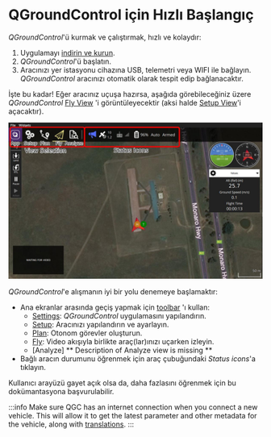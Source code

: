 # QGroundControl için Hızlı Başlangıç

_QGroundControl_'ü kurmak ve çalıştırmak, hızlı ve kolaydır:

1. Uygulamayı [indirin ve kurun](../getting_started/download_and_install.md).
2. _QGroundControl_'ü başlatın.
3. Aracınızı yer istasyonu cihazına USB, telemetri veya WIFI ile bağlayın. _QGroundControl_ aracınızı otomatik olarak tespit edip bağlanacaktır.

İşte bu kadar! Eğer aracınız uçuşa hazırsa, aşağıda görebileceğiniz üzere _QGroundControl_ [Fly View](../fly_view/fly_view.md) 'i görüntüleyecektir (aksi halde [Setup View](../setup_view/setup_view.md)'i açacaktır).

![](../../../assets/quickstart/fly_view_connected_vehicle.jpg)

_QGroundControl_'e alışmanın iyi bir yolu denemeye başlamaktır:

- Ana ekranlar arasında geçiş yapmak için [toolbar](../toolbar/toolbar.md) 'ı kullan:
  - [Settings](../settings_view/settings_view.md): _QGroundControl_ uygulamasını yapılandırın.
  - [Setup](../setup_view/setup_view.md): Aracınızı yapılandırın ve ayarlayın.
  - [Plan](../plan_view/plan_view.md): Otonom görevler oluşturun.
  - [Fly](../fly_view/fly_view.md): Video akışıyla birlikte araç(lar)ınızı uçarken izleyin.
  - \[Analyze] \*\* Description of Analyze view is missing \*\*
- Bağlı aracın durumunu öğrenmek için araç çubuğundaki _Status icons_'a tıklayın.

Kullanıcı arayüzü gayet açık olsa da, daha fazlasını öğrenmek için bu dokümantasyona başvurulabilir.

:::info
Make sure QGC has an internet connection when you connect a new vehicle. This will allow it to get the latest parameter and other metadata for the vehicle, along with [translations](../settings_view/general.md#miscellaneous).
:::
